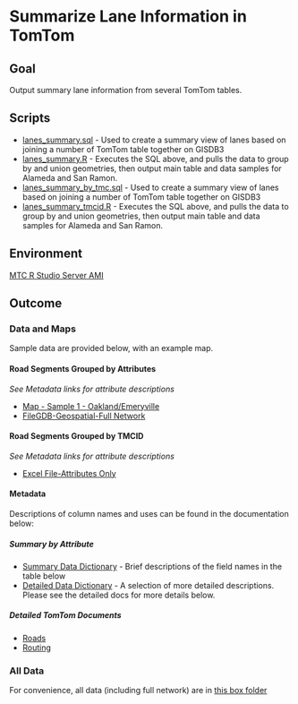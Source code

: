 # Summarize Lane Information in TomTom

## Goal

Output summary lane information from several TomTom tables. 

## Scripts

- [lanes_summary.sql](lanes_summary.sql) - Used to create a summary view of lanes based on joining a number of TomTom table together on GISDB3
- [lanes_summary.R](lanes_summary.R) - Executes the SQL above, and pulls the data to group by and union geometries, then output main table and data samples for Alameda and San Ramon. 
- [lanes_summary_by_tmc.sql](lanes_summary.sql) - Used to create a summary view of lanes based on joining a number of TomTom table together on GISDB3
- [lanes_summary_tmcid.R](lanes_summary.R) - Executes the SQL above, and pulls the data to group by and union geometries, then output main table and data samples for Alameda and San Ramon. 

## Environment

[MTC R Studio Server AMI](https://console.aws.amazon.com/ec2/home?region=us-west-2#launchAmi=ami-2dfa6155)

## Outcome

### Data and Maps

Sample data are provided below, with an example map.

#### Road Segments Grouped by Attributes

*See Metadata links for attribute descriptions*
- [Map - Sample 1 - Oakland/Emeryville](http://mtc.maps.arcgis.com/home/webmap/viewer.html?webmap=a1021afbcc904557b038c59a8b983346)
- [FileGDB-Geospatial-Full Network](https://mtcdrive.box.com/s/s8widz2ag2v9umk8of45ost73116qlb9)

#### Road Segments Grouped by TMCID 

*See Metadata links for attribute descriptions*
- [Excel File-Attributes Only](https://mtcdrive.box.com/s/9owxcra21xoq7smqask4u65pn2ibbqzr)

#### Metadata 

Descriptions of column names and uses can be found in the documentation below:

##### Summary by Attribute

- [Summary Data Dictionary](lanes_data_dictionary.csv) - Brief descriptions of the field names in the table below 
- [Detailed Data Dictionary](detailed_lanes_data_dictionary.md) - A selection of more detailed descriptions. Please see the detailed docs for more details below. 

##### Detailed TomTom Documents 
- [Roads](https://mtcdrive.box.com/s/e8g0xuyr8w1pa69d9fcoc8usm6hfpe0j)
- [Routing](https://mtcdrive.box.com/s/wdtp9k3rtjnx694fhn0avlccu9xf7kiz)

### All Data

For convenience, all data (including full network) are in [this box folder](https://mtcdrive.box.com/s/ea0xvmnujakz6iwtu42iz755jflknjrs)
